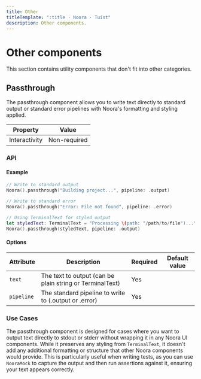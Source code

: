 ```yaml
---
title: Other
titleTemplate: ":title · Noora · Tuist"
description: Other components.
---
```


# Other components

This section contains utility components that don't fit into other categories.

## Passthrough

The passthrough component allows you to write text directly to standard output or standard error pipelines with Noora's formatting and styling applied.

| Property | Value |
| --- | --- |
| Interactivity | Non-required |

### API

#### Example

```swift
// Write to standard output
Noora().passthrough("Building project...", pipeline: .output)

// Write to standard error
Noora().passthrough("Error: File not found", pipeline: .error)

// Using TerminalText for styled output
let styledText: TerminalText = "Processing \(path: "/path/to/file")..."
Noora().passthrough(styledText, pipeline: .output)
```

#### Options

| Attribute | Description | Required | Default value |
| --- | --- | --- | --- |
| `text` | The text to output (can be plain string or TerminalText) | Yes | |
| `pipeline` | The standard pipeline to write to (.output or .error) | Yes | |

### Use Cases

The passthrough component is designed for cases where you want to output text directly to stdout or stderr without wrapping it in any Noora UI components. While it preserves any styling from `TerminalText`, it doesn't add any additional formatting or structure that other Noora components would provide. This is particularly useful when writing tests, as you can use `NooraMock` to capture the output and then run assertions against it, ensuring your text appears correctly.
